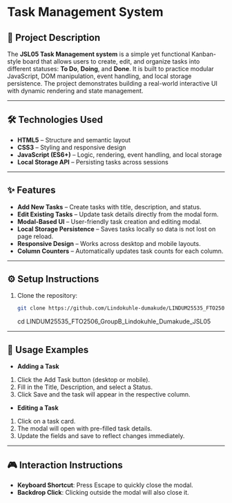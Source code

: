 # Task Management System

## 📌 Project Description

The **JSL05 Task Management system** is a simple yet functional Kanban-style board that allows users to create, edit, and organize tasks into different statuses: **To Do**, **Doing**, and **Done**. It is built to practice modular JavaScript, DOM manipulation, event handling, and local storage persistence. The project demonstrates building a real-world interactive UI with dynamic rendering and state management.

---

## 🛠️ Technologies Used

- **HTML5** – Structure and semantic layout
- **CSS3** – Styling and responsive design
- **JavaScript (ES6+)** – Logic, rendering, event handling, and local storage
- **Local Storage API** – Persisting tasks across sessions

---

## ✨ Features

- **Add New Tasks** – Create tasks with title, description, and status.
- **Edit Existing Tasks** – Update task details directly from the modal form.
- **Modal-Based UI** – User-friendly task creation and editing modal.
- **Local Storage Persistence** – Saves tasks locally so data is not lost on page reload.
- **Responsive Design** – Works across desktop and mobile layouts.
- **Column Counters** – Automatically updates task counts for each column.

---

## ⚙️ Setup Instructions

1. Clone the repository:
   ```bash
   git clone https://github.com/Lindokuhle-dumakude/LINDUM25535_FTO2506_GroupB_Lindokuhle_Dumakude_JSL05.git
   ```
   cd LINDUM25535_FTO2506_GroupB_Lindokuhle_Dumakude_JSL05

---

## 🚀 Usage Examples

- **Adding a Task**

1. Click the Add Task button (desktop or mobile).
2. Fill in the Title, Description, and select a Status.
3. Click Save and the task will appear in the respective column.

- **Editing a Task**

1. Click on a task card.
2. The modal will open with pre-filled task details.
3. Update the fields and save to reflect changes immediately.

---

## 🎮 Interaction Instructions

- **Keyboard Shortcut**: Press Escape to quickly close the modal.
- **Backdrop Click**: Clicking outside the modal will also close it.
